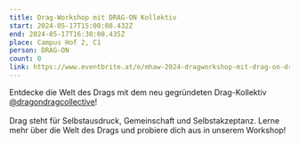 ```yaml
---
title: Drag-Workshop mit DRAG-ON Kollektiv
start: 2024-05-17T15:00:08.432Z
end: 2024-05-17T16:30:08.435Z
place: Campus Hof 2, C1
person: DRAG-ON
count: 0
link: https://www.eventbrite.at/e/mhaw-2024-dragworkshop-mit-drag-on-drag-collective-tickets-894256383917
---
```

Entdecke die Welt des Drags mit dem neu gegründeten Drag-Kollektiv [@dragondragcollective](https://www.instagram.com/dragondragcollective/)! \
\
Drag steht für Selbstausdruck, Gemeinschaft und Selbstakzeptanz. Lerne mehr über die Welt des Drags und probiere dich aus in unserem Workshop!
